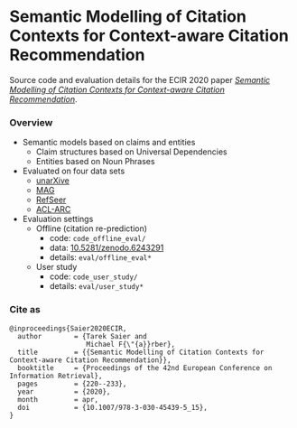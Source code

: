 # Semantic Modelling of Citation Contexts for Context-aware Citation Recommendation
Source code and evaluation details for the ECIR 2020 paper [*Semantic Modelling of Citation Contexts for Context-aware Citation Recommendation*](https://link.springer.com/chapter/10.1007/978-3-030-45439-5_15).

### Overview
* Semantic models based on claims and entities
    * Claim structures based on Universal Dependencies
    * Entities based on Noun Phrases
* Evaluated on four data sets
    * [unarXive](https://github.com/IllDepence/unarXive/)
    * [MAG](https://www.microsoft.com/en-us/research/project/microsoft-academic-graph/)
    * [RefSeer](https://psu.app.box.com/v/refseer)
    * [ACL-ARC](https://acl-arc.comp.nus.edu.sg/)
* Evaluation settings
    * Offline (citation re-prediction)
        * code: `code_offline_eval/`
        * data: [10.5281/zenodo.6243291](https://doi.org/10.5281/zenodo.6243291)
        * details: `eval/offline_eval*`
    * User study
        * code: `code_user_study/`
        * details: `eval/user_study*`

### Cite as

```
@inproceedings{Saier2020ECIR,
  author        = {Tarek Saier and
                   Michael F{\"{a}}rber},
  title         = {{Semantic Modelling of Citation Contexts for Context-aware Citation Recommendation}},
  booktitle     = {Proceedings of the 42nd European Conference on Information Retrieval},
  pages         = {220--233},
  year          = {2020},
  month         = apr,
  doi           = {10.1007/978-3-030-45439-5_15},
}
```

